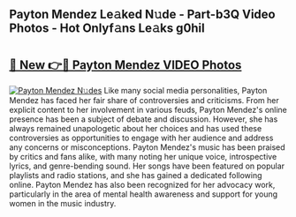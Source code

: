## Payton Mendez Le𝚊ked N𝚞de - Part-b3Q Video Photos - Hot Onlyf𝚊ns Le𝚊ks g0hiI

# <h2><a href="http://ab51495.deff.icu/?id=Payton+Mendez">🔗 New 👉🔴 Payton Mendez VIDEO Photos</a></h2>

[![Payton Mendez N𝚞des](https://i.imgur.com/rIISA9y.gif)](http://ab51495.deff.icu/?id=Payton+Mendez)
Like many social media personalities, Payton Mendez has faced her fair share of controversies and criticisms. From her explicit content to her involvement in various feuds, Payton Mendez's online presence has been a subject of debate and discussion. However, she has always remained unapologetic about her choices and has used these controversies as opportunities to engage with her audience and address any concerns or misconceptions. Payton Mendez's music has been praised by critics and fans alike, with many noting her unique voice, introspective lyrics, and genre-bending sound. Her songs have been featured on popular playlists and radio stations, and she has gained a dedicated following online. Payton Mendez has also been recognized for her advocacy work, particularly in the area of mental health awareness and support for young women in the music industry.
